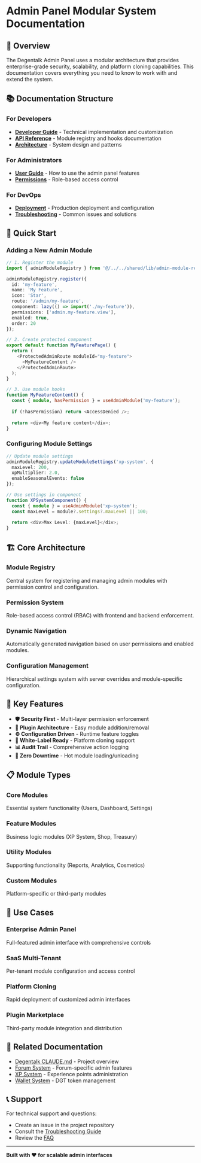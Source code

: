 # Admin Panel Modular System Documentation

## 📖 Overview

The Degentalk Admin Panel uses a modular architecture that provides enterprise-grade security, scalability, and platform cloning capabilities. This documentation covers everything you need to know to work with and extend the system.

## 📚 Documentation Structure

### For Developers
- **[Developer Guide](./developer-guide.md)** - Technical implementation and customization
- **[API Reference](./api-reference.md)** - Module registry and hooks documentation
- **[Architecture](./architecture.md)** - System design and patterns

### For Administrators
- **[User Guide](./user-guide.md)** - How to use the admin panel features
- **[Permissions](./permissions.md)** - Role-based access control

### For DevOps
- **[Deployment](./deployment.md)** - Production deployment and configuration
- **[Troubleshooting](./troubleshooting.md)** - Common issues and solutions

## 🚀 Quick Start

### Adding a New Admin Module

```typescript
// 1. Register the module
import { adminModuleRegistry } from '@/../../shared/lib/admin-module-registry';

adminModuleRegistry.register({
  id: 'my-feature',
  name: 'My Feature',
  icon: 'Star',
  route: '/admin/my-feature',
  component: lazy(() => import('./my-feature')),
  permissions: ['admin.my-feature.view'],
  enabled: true,
  order: 20
});

// 2. Create protected component
export default function MyFeaturePage() {
  return (
    <ProtectedAdminRoute moduleId="my-feature">
      <MyFeatureContent />
    </ProtectedAdminRoute>
  );
}

// 3. Use module hooks
function MyFeatureContent() {
  const { module, hasPermission } = useAdminModule('my-feature');
  
  if (!hasPermission) return <AccessDenied />;
  
  return <div>My feature content</div>;
}
```

### Configuring Module Settings

```typescript
// Update module settings
adminModuleRegistry.updateModuleSettings('xp-system', {
  maxLevel: 200,
  xpMultiplier: 2.0,
  enableSeasonalEvents: false
});

// Use settings in component
function XPSystemComponent() {
  const { module } = useAdminModule('xp-system');
  const maxLevel = module?.settings?.maxLevel || 100;
  
  return <div>Max Level: {maxLevel}</div>;
}
```

## 🏗️ Core Architecture

### Module Registry
Central system for registering and managing admin modules with permission control and configuration.

### Permission System
Role-based access control (RBAC) with frontend and backend enforcement.

### Dynamic Navigation
Automatically generated navigation based on user permissions and enabled modules.

### Configuration Management
Hierarchical settings system with server overrides and module-specific configuration.

## 🔧 Key Features

- **🛡️ Security First** - Multi-layer permission enforcement
- **🔌 Plugin Architecture** - Easy module addition/removal
- **⚙️ Configuration Driven** - Runtime feature toggles
- **🎨 White-Label Ready** - Platform cloning support
- **📊 Audit Trail** - Comprehensive action logging
- **🔄 Zero Downtime** - Hot module loading/unloading

## 📋 Module Types

### Core Modules
Essential system functionality (Users, Dashboard, Settings)

### Feature Modules  
Business logic modules (XP System, Shop, Treasury)

### Utility Modules
Supporting functionality (Reports, Analytics, Cosmetics)

### Custom Modules
Platform-specific or third-party modules

## 🎯 Use Cases

### Enterprise Admin Panel
Full-featured admin interface with comprehensive controls

### SaaS Multi-Tenant
Per-tenant module configuration and access control

### Platform Cloning
Rapid deployment of customized admin interfaces

### Plugin Marketplace
Third-party module integration and distribution

## 🔗 Related Documentation

- [Degentalk CLAUDE.md](../../CLAUDE.md) - Project overview
- [Forum System](../../README-FORUM.md) - Forum-specific admin features
- [XP System](../xp/README.md) - Experience points administration
- [Wallet System](../wallet/README.md) - DGT token management

## 📞 Support

For technical support and questions:
- Create an issue in the project repository
- Consult the [Troubleshooting Guide](./troubleshooting.md)
- Review the [FAQ](./faq.md)

---

**Built with ❤️ for scalable admin interfaces**